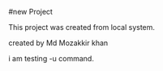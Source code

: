 #new Project

This project was created from local system.

created by Md Mozakkir khan

i am testing -u command.